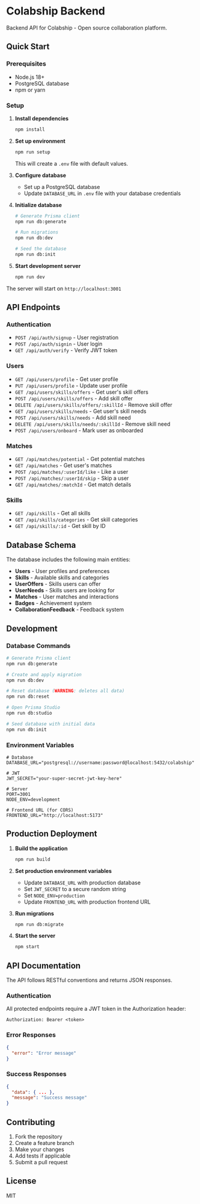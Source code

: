 # Colabship Backend

Backend API for Colabship - Open source collaboration platform.

## Quick Start

### Prerequisites

- Node.js 18+
- PostgreSQL database
- npm or yarn

### Setup

1. **Install dependencies**
   ```bash
   npm install
   ```

2. **Set up environment**
   ```bash
   npm run setup
   ```
   This will create a `.env` file with default values.

3. **Configure database**
   - Set up a PostgreSQL database
   - Update `DATABASE_URL` in `.env` file with your database credentials

4. **Initialize database**
   ```bash
   # Generate Prisma client
   npm run db:generate
   
   # Run migrations
   npm run db:dev
   
   # Seed the database
   npm run db:init
   ```

5. **Start development server**
   ```bash
   npm run dev
   ```

The server will start on `http://localhost:3001`

## API Endpoints

### Authentication
- `POST /api/auth/signup` - User registration
- `POST /api/auth/signin` - User login
- `GET /api/auth/verify` - Verify JWT token

### Users
- `GET /api/users/profile` - Get user profile
- `PUT /api/users/profile` - Update user profile
- `GET /api/users/skills/offers` - Get user's skill offers
- `POST /api/users/skills/offers` - Add skill offer
- `DELETE /api/users/skills/offers/:skillId` - Remove skill offer
- `GET /api/users/skills/needs` - Get user's skill needs
- `POST /api/users/skills/needs` - Add skill need
- `DELETE /api/users/skills/needs/:skillId` - Remove skill need
- `POST /api/users/onboard` - Mark user as onboarded

### Matches
- `GET /api/matches/potential` - Get potential matches
- `GET /api/matches` - Get user's matches
- `POST /api/matches/:userId/like` - Like a user
- `POST /api/matches/:userId/skip` - Skip a user
- `GET /api/matches/:matchId` - Get match details

### Skills
- `GET /api/skills` - Get all skills
- `GET /api/skills/categories` - Get skill categories
- `GET /api/skills/:id` - Get skill by ID

## Database Schema

The database includes the following main entities:

- **Users** - User profiles and preferences
- **Skills** - Available skills and categories
- **UserOffers** - Skills users can offer
- **UserNeeds** - Skills users are looking for
- **Matches** - User matches and interactions
- **Badges** - Achievement system
- **CollaborationFeedback** - Feedback system

## Development

### Database Commands

```bash
# Generate Prisma client
npm run db:generate

# Create and apply migration
npm run db:dev

# Reset database (WARNING: deletes all data)
npm run db:reset

# Open Prisma Studio
npm run db:studio

# Seed database with initial data
npm run db:init
```

### Environment Variables

```env
# Database
DATABASE_URL="postgresql://username:password@localhost:5432/colabship"

# JWT
JWT_SECRET="your-super-secret-jwt-key-here"

# Server
PORT=3001
NODE_ENV=development

# Frontend URL (for CORS)
FRONTEND_URL="http://localhost:5173"
```

## Production Deployment

1. **Build the application**
   ```bash
   npm run build
   ```

2. **Set production environment variables**
   - Update `DATABASE_URL` with production database
   - Set `JWT_SECRET` to a secure random string
   - Set `NODE_ENV=production`
   - Update `FRONTEND_URL` with production frontend URL

3. **Run migrations**
   ```bash
   npm run db:migrate
   ```

4. **Start the server**
   ```bash
   npm start
   ```

## API Documentation

The API follows RESTful conventions and returns JSON responses.

### Authentication

All protected endpoints require a JWT token in the Authorization header:
```
Authorization: Bearer <token>
```

### Error Responses

```json
{
  "error": "Error message"
}
```

### Success Responses

```json
{
  "data": { ... },
  "message": "Success message"
}
```

## Contributing

1. Fork the repository
2. Create a feature branch
3. Make your changes
4. Add tests if applicable
5. Submit a pull request

## License

MIT
